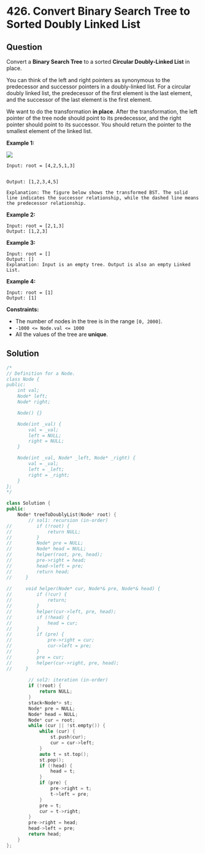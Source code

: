 # 426. Convert Binary Search Tree to Sorted Doubly Linked List

## Question

Convert a **Binary Search Tree** to a sorted **Circular Doubly-Linked List** in place.

You can think of the left and right pointers as synonymous to the predecessor and successor pointers in a doubly-linked list. For a circular doubly linked list, the predecessor of the first element is the last element, and the successor of the last element is the first element.

We want to do the transformation **in place**. After the transformation, the left pointer of the tree node should point to its predecessor, and the right pointer should point to its successor. You should return the pointer to the smallest element of the linked list.

**Example 1:**

![](https://assets.leetcode.com/uploads/2018/10/12/bstdlloriginalbst.png)

```text
Input: root = [4,2,5,1,3]


Output: [1,2,3,4,5]

Explanation: The figure below shows the transformed BST. The solid line indicates the successor relationship, while the dashed line means the predecessor relationship.

```

**Example 2:**

```text
Input: root = [2,1,3]
Output: [1,2,3]
```

**Example 3:**

```text
Input: root = []
Output: []
Explanation: Input is an empty tree. Output is also an empty Linked List.
```

**Example 4:**

```text
Input: root = [1]
Output: [1]
```

**Constraints:**

* The number of nodes in the tree is in the range `[0, 2000]`.
* `-1000 <= Node.val <= 1000`
* All the values of the tree are **unique**.

## Solution

```cpp
/*
// Definition for a Node.
class Node {
public:
    int val;
    Node* left;
    Node* right;

    Node() {}

    Node(int _val) {
        val = _val;
        left = NULL;
        right = NULL;
    }

    Node(int _val, Node* _left, Node* _right) {
        val = _val;
        left = _left;
        right = _right;
    }
};
*/

class Solution {
public:
    Node* treeToDoublyList(Node* root) {
        // sol1: recursion (in-order)
//         if (!root) {
//             return NULL;
//         }
//         Node* pre = NULL;
//         Node* head = NULL;
//         helper(root, pre, head);
//         pre->right = head;
//         head->left = pre;
//         return head;
//     }
    
//     void helper(Node* cur, Node*& pre, Node*& head) {
//         if (!cur) {
//             return;
//         }
//         helper(cur->left, pre, head);
//         if (!head) {
//             head = cur;
//         }
//         if (pre) {
//             pre->right = cur;
//             cur->left = pre;
//         }
//         pre = cur;
//         helper(cur->right, pre, head);
//     }
        
        // sol2: iteration (in-order)
        if (!root) {
            return NULL;
        }
        stack<Node*> st;
        Node* pre = NULL;
        Node* head = NULL;
        Node* cur = root;
        while (cur || !st.empty()) {
            while (cur) {
                st.push(cur);
                cur = cur->left;
            }
            auto t = st.top();
            st.pop();
            if (!head) {
                head = t;
            }
            if (pre) {
                pre->right = t;
                t->left = pre;
            }
            pre = t;
            cur = t->right;
        }
        pre->right = head;
        head->left = pre;
        return head;
    }
};
```

